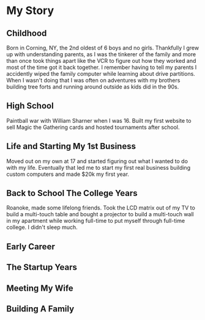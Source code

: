 # My Story

## Childhood
Born in Corning, NY, the 2nd oldest of 6 boys and no girls. Thankfully I grew up with understanding parents, as I was the tinkerer of the family and more than once took things apart like the VCR to figure out how they worked and most of the time got it back together. I remember having to tell my parents I accidently wiped the family computer while learning about drive partitions. When I wasn't doing that I was often on adventures with my brothers building tree forts and running around outside as kids did in the 90s.

## High School
Paintball war with William Sharner when I was 16.
Built my first website to sell Magic the Gathering cards and hosted tournaments after school.

## Life and Starting My 1st Business
Moved out on my own at 17 and started figuring out what I wanted to do with my life. Eventually that led me to start my first real business building custom computers and made $20k my first year.

## Back to School The College Years
Roanoke, made some lifelong friends.
Took the LCD matrix out of my TV to build a multi-touch table and bought a projector to build a multi-touch wall in my apartment while working full-time to put myself through full-time college. I didn't sleep much.

## Early Career

## The Startup Years

## Meeting My Wife

## Building A Family